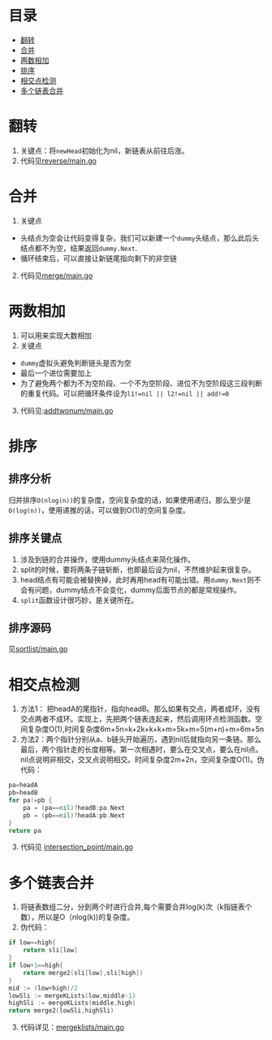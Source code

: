 
# 目录
- [翻转](#翻转)
- [合并](#合并)
- [两数相加](#两数相加)
- [排序](#排序)
- [相交点检测](#相交点检测)
- [多个链表合并](#多个链表合并)

# 翻转
1. 关键点：将`newHead`初始化为nil，新链表从前往后涨。
2. 代码见[reverse/main.go](reverse/main.go)

# 合并
1. 关键点
- 头结点为空会让代码变得复杂，我们可以新建一个`dummy`头结点，那么此后头结点都不为空，结果返回`dummy.Next`.
- 循环结束后，可以直接让新链尾指向剩下的非空链

2. 代码见[merge/main.go](merge/main.go)

# 两数相加
1. 可以用来实现大数相加
2. 关键点
- `dummy`虚拟头避免判断链头是否为空
- 最后一个进位需要加上
- 为了避免两个都为不为空阶段、一个不为空阶段、进位不为空阶段这三段判断的重复代码。可以把循环条件设为`l1!=nil || l2!=nil || add!=0`

3. 代码见:[addtwonum/main.go](addtwonum/main.go)

# 排序
## 排序分析
归并排序`O(nlog(n))`的复杂度，空间复杂度的话，如果使用递归，那么至少是`O(log(n))`，使用递推的话，可以做到O(1)的空间复杂度。

## 排序关键点
1. 涉及到链的合并操作，使用dummy头结点来简化操作。
2. split的时候，要将两条子链斩断，也即最后设为nil，不然维护起来很复杂。
3. head结点有可能会被替换掉，此时再用head有可能出错。用`dummy.Next`则不会有问题，dummy结点不会变化，dummy后面节点的都是常规操作。
4. `split`函数设计很巧妙，是关键所在。

## 排序源码
见[sortlist/main.go](sortlist/main.go)

# 相交点检测
1. 方法1： 把headA的尾指针，指向headB。那么如果有交点，两者成环，没有交点两者不成环。实现上，先把两个链表连起来，然后调用环点检测函数。空间复杂度O(1),时间复杂度6m+5n=k+2k+k+k+m=5k+m=5(m+n)+m=6m+5n
2. 方法2：两个指针分别从a、b链头开始遍历，遇到nil后就指向另一条链。那么最后，两个指针走的长度相等。第一次相遇时，要么在交叉点，要么在nil点。nil点说明非相交，交叉点说明相交。时间复杂度2m+2n，空间复杂度O(1)。伪代码：
```go
pa=headA
pb=headB
for pa!=pb {
    pa = (pa==nil)?headB:pa.Next
    pb = (pb==nil)?headA:pb.Next
}
return pa
```
3. 代码见 [intersection_point/main.go](intersection_point/main.go)

# 多个链表合并
1. 将链表数组二分，分到两个时进行合并,每个需要合并log(k)次（k指链表个数），所以是O（nlog(k))的复杂度。 
2. 伪代码：
```go
if low==high{
    return sli[low]
}
if low+1==high{
    return merge2(sli[low],sli[high])
}
mid := (low+high)/2
lowSli := mergeKLists(low,middle-1)
highSli := mergeKLists(middle,high)
return merge2(lowSli,highSli)
```

3. 代码详见：[mergeklists/main.go](mergeklists/main.go)

